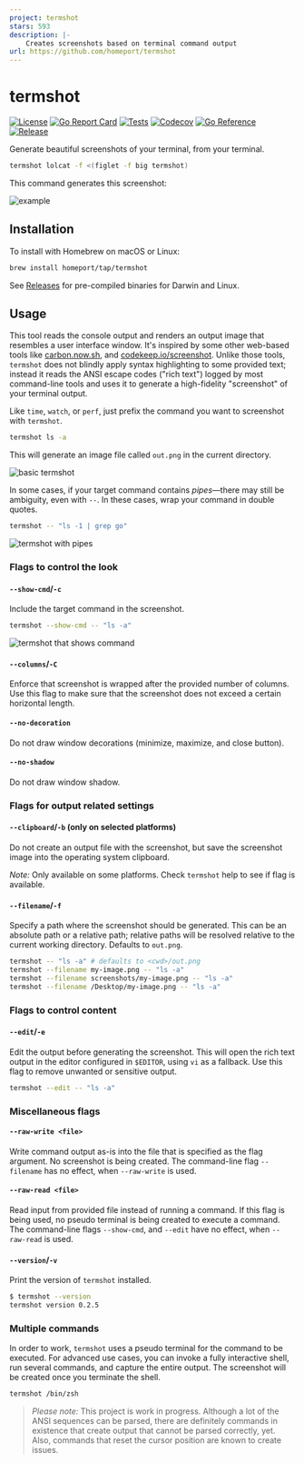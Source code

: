 ```yaml
---
project: termshot
stars: 593
description: |-
    Creates screenshots based on terminal command output
url: https://github.com/homeport/termshot
---
```


# termshot

[![License](https://img.shields.io/github/license/homeport/termshot.svg)](https://github.com/homeport/termshot/blob/main/LICENSE)
[![Go Report Card](https://goreportcard.com/badge/github.com/homeport/termshot)](https://goreportcard.com/report/github.com/homeport/termshot)
[![Tests](https://github.com/homeport/termshot/workflows/Tests/badge.svg)](https://github.com/homeport/termshot/actions?query=workflow%3A%22Tests%22)
[![Codecov](https://img.shields.io/codecov/c/github/homeport/termshot/main.svg)](https://codecov.io/gh/homeport/termshot)
[![Go Reference](https://pkg.go.dev/badge/github.com/homeport/termshot.svg)](https://pkg.go.dev/github.com/homeport/termshot)
[![Release](https://img.shields.io/github/release/homeport/termshot.svg)](https://github.com/homeport/termshot/releases/latest)

Generate beautiful screenshots of your terminal, from your terminal.

```sh
termshot lolcat -f <(figlet -f big termshot)
```

This command generates this screenshot:

![example](.doc/example-cmd-figlet.png)

## Installation

To install with Homebrew on macOS or Linux:

```sh
brew install homeport/tap/termshot
```

See [Releases](https://github.com/homeport/termshot/releases/) for pre-compiled binaries for Darwin and Linux.

## Usage

This tool reads the console output and renders an output image that resembles a user interface window. It's inspired by some other web-based tools like [carbon.now.sh](https://carbon.now.sh/), and [codekeep.io/screenshot](https://codekeep.io/screenshot). Unlike those tools, `termshot` does not blindly apply syntax highlighting to some provided text; instead it reads the ANSI escape codes ("rich text") logged by most command-line tools and uses it to generate a high-fidelity "screenshot" of your terminal output.

Like `time`, `watch`, or `perf`, just prefix the command you want to screenshot with `termshot`.

```sh
termshot ls -a
```

This will generate an image file called `out.png` in the current directory.

![basic termshot](.doc/example-cmd-ls-a.png)

In some cases, if your target command contains _pipes_—there may still be ambiguity, even with `--`. In these cases, wrap your command in double quotes.

```sh
termshot -- "ls -1 | grep go"
```

![termshot with pipes](.doc/example-cmd-ls-pipe-grep.png)

### Flags to control the look

#### `--show-cmd`/`-c`

Include the target command in the screenshot.

```sh
termshot --show-cmd -- "ls -a"
```

![termshot that shows command](.doc/example-cmd-ls-a.png)

#### `--columns`/`-C`

Enforce that screenshot is wrapped after the provided number of columns. Use this flag to make sure that the screenshot does not exceed a certain horizontal length.

#### `--no-decoration`

Do not draw window decorations (minimize, maximize, and close button).

#### `--no-shadow`

Do not draw window shadow.

### Flags for output related settings

#### `--clipboard`/`-b` (only on selected platforms)

Do not create an output file with the screenshot, but save the screenshot image into the operating system clipboard.

_Note:_ Only available on some platforms. Check `termshot` help to see if flag is available.

#### `--filename`/`-f`

Specify a path where the screenshot should be generated. This can be an absolute path or a relative path; relative paths will be resolved relative to the current working directory. Defaults to `out.png`.

```sh
termshot -- "ls -a" # defaults to <cwd>/out.png
termshot --filename my-image.png -- "ls -a"
termshot --filename screenshots/my-image.png -- "ls -a"
termshot --filename /Desktop/my-image.png -- "ls -a"
```

### Flags to control content

#### `--edit`/`-e`

Edit the output before generating the screenshot. This will open the rich text output in the editor configured in `$EDITOR`, using `vi` as a fallback. Use this flag to remove unwanted or sensitive output.

```sh
termshot --edit -- "ls -a"
```

### Miscellaneous flags

#### `--raw-write <file>`

Write command output as-is into the file that is specified as the flag argument. No screenshot is being created. The command-line flag `--filename` has no effect, when `--raw-write` is used.

#### `--raw-read <file>`

Read input from provided file instead of running a command. If this flag is being used, no pseudo terminal is being created to execute a command. The command-line flags `--show-cmd`, and `--edit` have no effect, when `--raw-read` is used.

#### `--version`/`-v`

Print the version of `termshot` installed.

```sh
$ termshot --version
termshot version 0.2.5
```

### Multiple commands

In order to work, `termshot` uses a pseudo terminal for the command to be executed. For advanced use cases, you can invoke a fully interactive shell, run several commands, and capture the entire output. The screenshot will be created once you terminate the shell.

```sh
termshot /bin/zsh
```

> _Please note:_ This project is work in progress. Although a lot of the ANSI sequences can be parsed, there are definitely commands in existence that create output that cannot be parsed correctly, yet. Also, commands that reset the cursor position are known to create issues.

